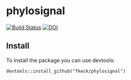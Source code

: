 # phylosignal

[![Build Status](https://travis-ci.org/fkeck/phylosignal.png?branch=master)](https://travis-ci.org/fkeck/phylosignal)
[![DOI](https://zenodo.org/badge/17973/fkeck/phylosignal.svg)](https://zenodo.org/badge/latestdoi/17973/fkeck/phylosignal)

## Install

To install the package you can use devtools:

    devtools::install_github("fkeck/phylosignal")
